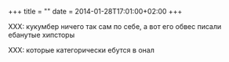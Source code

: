 +++
title = ""
date = 2014-01-28T17:01:00+02:00
+++

XXX: кукумбер ничего так сам по себе, а вот его обвес писали ебанутые хипсторы


XXX: которые категорически ебутся в онал


